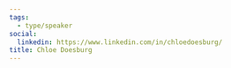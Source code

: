 ```yaml
---
tags:
  - type/speaker
social:
  linkedin: https://www.linkedin.com/in/chloedoesburg/
title: Chloe Doesburg
---
```


